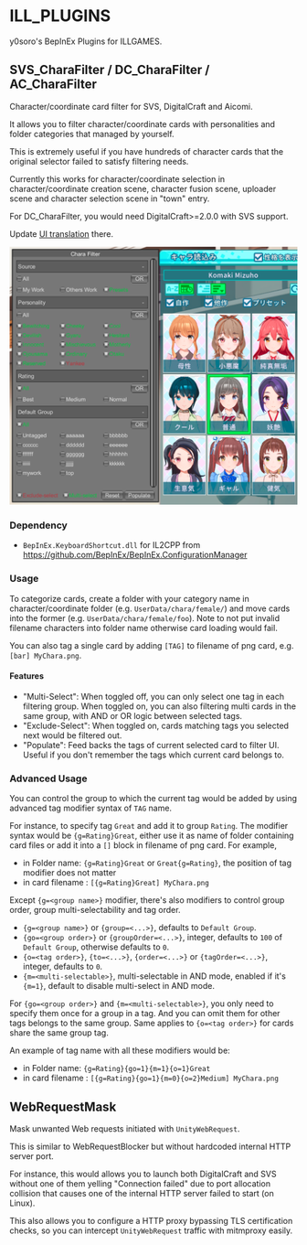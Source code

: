 # ILL_PLUGINS

y0soro's BepInEx Plugins for ILLGAMES.

## SVS_CharaFilter / DC_CharaFilter / AC_CharaFilter

Character/coordinate card filter for SVS, DigitalCraft and Aicomi.

It allows you to filter character/coordinate cards with personalities and folder categories that managed by yourself.

This is extremely useful if you have hundreds of character cards that the original selector failed to satisfy filtering needs.

Currently this works for character/coordinate selection in character/coordinate creation scene, character fusion scene, uploader scene and
character selection scene in "town" entry.

For DC_CharaFilter, you would need DigitalCraft>=2.0.0 with SVS support.

Update [UI translation](src/SVS_CharaFilter/CharaFilterCore/Resources/Translation/) there.

![SVS_CharaFilter Screenshot](./docs/SVS_CharaFilter.png)

### Dependency

-   `BepInEx.KeyboardShortcut.dll` for IL2CPP from https://github.com/BepInEx/BepInEx.ConfigurationManager

### Usage

To categorize cards, create a folder with your category name in character/coordinate folder (e.g. `UserData/chara/female/`) and move cards into the former (e.g. `UserData/chara/female/foo`). Note to not put invalid filename characters into folder name otherwise card loading would fail.

You can also tag a single card by adding `[TAG]` to filename of png card, e.g. `[bar] MyChara.png`.

#### Features

-   "Multi-Select": When toggled off, you can only select one tag in each filtering group. When toggled on, you can also filtering multi cards in the same group, with AND or OR logic between selected tags.
-   "Exclude-Select": When toggled on, cards matching tags you selected next would be filtered out.
-   "Populate": Feed backs the tags of current selected card to filter UI. Useful if you don't remember the tags which current card belongs to.

### Advanced Usage

You can control the group to which the current tag would be added by using advanced tag modifier syntax of `TAG` name.

For instance, to specify tag `Great` and add it to group `Rating`. The modifier syntax would be `{g=Rating}Great`, either use it as name of folder containing card files or add it into a `[]` block in filename of png card. For example,

-   in Folder name: `{g=Rating}Great` or `Great{g=Rating}`, the position of tag modifier does not matter
-   in card filename : `[{g=Rating}Great] MyChara.png`

Except `{g=<group name>}` modifier, there's also modifiers to control group order, group multi-selectability and tag order.

-   `{g=<group name>}` or `{group=<...>}`, defaults to `Default Group`.
-   `{go=<group order>}` or `{groupOrder=<...>}`, integer, defaults to `100` of `Default Group`, otherwise defaults to `0`.
-   `{o=<tag order>}`, `{to=<...>}`, `{order=<...>}` or `{tagOrder=<...>}`, integer, defaults to `0`.
-   `{m=<multi-selectable>}`, multi-selectable in AND mode, enabled if it's `{m=1}`, default to disable multi-select in AND mode.

For `{go=<group order>}` and `{m=<multi-selectable>}`, you only need to specify them once for a group in a tag. And you can omit them for other tags belongs to the same group.
Same applies to `{o=<tag order>}` for cards share the same group tag.

An example of tag name with all these modifiers would be:

-   in Folder name: `{g=Rating}{go=1}{m=1}{o=1}Great`
-   in card filename : `[{g=Rating}{go=1}{m=0}{o=2}Medium] MyChara.png`

## WebRequestMask

Mask unwanted Web requests initiated with `UnityWebRequest`.

This is similar to WebRequestBlocker but without hardcoded internal HTTP server port.

For instance, this would allows you to launch both DigitalCraft and SVS without one of them yelling "Connection failed" due to port allocation collision that causes one of the internal HTTP server failed to start (on Linux).

This also allows you to configure a HTTP proxy bypassing TLS certification checks, so you can intercept `UnityWebRequest` traffic with mitmproxy easily.
